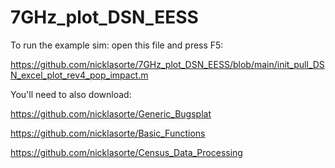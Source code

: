 # 7GHz_plot_DSN_EESS

To run the example sim: open this file and press F5: 

https://github.com/nicklasorte/7GHz_plot_DSN_EESS/blob/main/init_pull_DSN_excel_plot_rev4_pop_impact.m



You'll need to also download:

https://github.com/nicklasorte/Generic_Bugsplat

https://github.com/nicklasorte/Basic_Functions

https://github.com/nicklasorte/Census_Data_Processing
